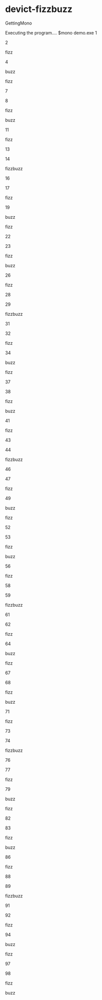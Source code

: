 devict-fizzbuzz
===============

GettingMono



Executing the program....
$mono demo.exe 
1

2

fizz

4

buzz

fizz

7

8

fizz

buzz

11

fizz

13

14

fizzbuzz

16

17

fizz

19

buzz

fizz

22

23

fizz

buzz

26

fizz

28

29

fizzbuzz

31

32

fizz

34

buzz

fizz

37

38

fizz

buzz

41

fizz

43

44

fizzbuzz

46

47

fizz

49

buzz

fizz

52

53

fizz

buzz

56

fizz

58

59

fizzbuzz

61

62

fizz

64

buzz

fizz

67

68

fizz

buzz

71

fizz

73

74

fizzbuzz

76

77

fizz

79

buzz

fizz

82

83

fizz

buzz

86

fizz

88

89

fizzbuzz

91

92

fizz

94

buzz

fizz

97

98

fizz

buzz
